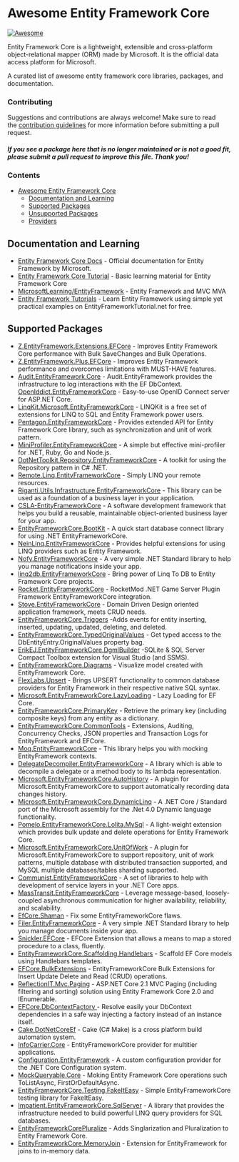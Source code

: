 # Awesome Entity Framework Core

[![Awesome](https://awesome.re/badge-flat.svg)](https://awesome.re)

Entity Framework Core is a lightweight, extensible and cross-platform object-relational mapper (ORM) made by Microsoft. It is the official data access platform for Microsoft.

A curated list of awesome entity framework core libraries, packages, and documentation.

### Contributing

Suggestions and contributions are always welcome! Make sure to read the <a href="https://github.com/zzzprojects/awesome-entity-framework-core/blob/master/CONTRIBUTING.md">contribution guidelines</a> for more information before submitting a pull request.

#### *If you see a package here that is no longer maintained or is not a good fit, please submit a pull request to improve this file. Thank you!*

### Contents

- [Awesome Entity Framework Core](#awesome-entity-framework-core)
  - [Documentation and Learning](#documentation-and-learning)
  - [Supported Packages](#supported-packages)
  - [Unsupported Packages](#supported-packages)
  - [Providers](#providers)

## Documentation and Learning

 - [Entity Framework Core Docs](https://docs.microsoft.com/en-us/ef/core/) - Official documentation for Entity Framework by Microsoft.
 - [Entity Framework Core Tutorial](http://entityframeworkcore.com/) - Basic learning material for Entity Framework Core 
 - [MicrosoftLearning/EntityFramework](https://github.com/MicrosoftLearning/EntityFramework) - Entity Framework and MVC MVA
 - <a href="http://www.entityframeworktutorial.net/efcore/entity-framework-core.aspx">Entity Framework Tutorials</a> - Learn Entity Framework using simple yet practical examples on EntityFrameworkTutorial.net for free.

## Supported Packages

* <a href="https://github.com/zzzprojects/EntityFramework-Extensions">Z.EntityFramework.Extensions.EFCore</a> - Improves Entity Framework Core performance with Bulk SaveChanges and Bulk Operations.
* <a href="https://github.com/zzzprojects/EntityFramework-Plus">Z.EntityFramework.Plus.EFCore</a> - Improves Entity Framework performance and overcomes limitations with MUST-HAVE features.
* <a href="https://github.com/thepirat000/Audit.NET/tree/master/src/Audit.EntityFramework">Audit.EntityFramework.Core</a> - Audit.EntityFramework provides the infrastructure to log interactions with the EF DbContext. <a href="https://github.com/openiddict/openiddict-core">OpenIddict.EntityFrameworkCore</a> - Easy-to-use OpenID Connect server for ASP.NET Core.
* <a href="https://github.com/scottksmith95/LINQKit">LinqKit.Microsoft.EntityFrameworkCore</a> - LINQKit is a free set of extensions for LINQ to SQL and Entity Framework power users.
* <a href="https://github.com/Micle257/Pentagon.EntityFrameworkCore">Pentagon.EntityFrameworkCore</a> - Provides extended API for Entity Framework Core library, such as synchronization and unit of work pattern.
* <a href="https://miniprofiler.com/">MiniProfiler.EntityFrameworkCore</a> - A simple but effective mini-profiler for .NET, Ruby, Go and Node.js.
* <a href="https://github.com/johelvisguzman/DotNetToolkit.Repository">DotNetToolkit.Repository.EntityFrameworkCore</a> - A toolkit for using the Repository pattern in C# .NET.
* <a href="https://github.com/6bee/Remote.Linq">Remote.Linq.EntityFrameworkCore</a> - Simply LINQ your remote resources.
* <a href="https://github.com/riganti/infrastructure">Riganti.Utils.Infrastructure.EntityFrameworkCore</a> - This library can be used as a foundation of a business layer in your application.
* <a href="https://github.com/MarimerLLC/csla">CSLA-EntityFrameworkCore</a> - A software development framework that helps you build a reusable, maintainable object-oriented business layer for your app.
* <a href="https://github.com/Oceania2018/EntityFrameworkCore.BootKit">EntityFrameworkCore.BootKit</a> - A quick start database connect library for using .NET EntityFrameworkCore.
* <a href="https://github.com/axelheer/nein-linq">NeinLinq.EntityFrameworkCore</a> - Provides helpful extensions for using LINQ providers such as Entity Framework.
* <a href="https://github.com/unops/nofy">Nofy.EntityFrameworkCore</a> - A very simple .NET Standard library to help you manage notifications inside your app.
* <a href="https://github.com/linq2db/linq2db.EntityFrameworkCore">linq2db.EntityFrameworkCore</a> - Bring power of Linq To DB to Entity Framework Core projects.
* <a href="https://rocketmod.net/">Rocket.EntityFrameworkCore</a> - RocketMod .NET Game Server Plugin Framework EntityFrameworkCore integration.
* <a href="https://github.com/osoykan/Stove">Stove.EntityFrameworkCore</a> - Domain Driven Design oriented application framework, meets CRUD needs.
* <a href="https://github.com/NickStrupat/EntityFramework.Triggers">EntityFrameworkCore.Triggers</a> -Adds events for entity inserting, inserted, updating, updated, deleting, and deleted.
* <a href="https://github.com/NickStrupat/EntityFramework.TypedOriginalValues">EntityFrameworkCore.TypedOriginalValues</a> - Get typed access to the DbEntityEntry<T>.OriginalValues property bag.
* <a href="https://github.com/ErikEJ/SqlCeToolbox">ErikEJ.EntityFrameworkCore.DgmlBuilder</a> -SQLite & SQL Server Compact Toolbox extension for Visual Studio (and SSMS).
* <a href="https://github.com/EvAlex/ef-db-diagrams">EntityFrameworkCore.Diagrams</a> - Visualize model created with EntityFramework Core.
* <a href="https://github.com/artiomchi/FlexLabs.Upsert">FlexLabs.Upsert</a> - Brings UPSERT functionality to common database providers for Entity Framework in their respective native SQL syntax.
* <a href="https://github.com/darxis/EntityFramework.LazyLoading">Microsoft.EntityFrameworkCore.LazyLoading</a> - Lazy Loading for EF Core.
* <a href="https://github.com/NickStrupat/EntityFramework.PrimaryKey">EntityFrameworkCore.PrimaryKey</a> - Retrieve the primary key (including composite keys) from any entity as a dictionary.
* <a href="https://github.com/gnaeus/EntityFramework.CommonTools">EntityFrameworkCore.CommonTools</a> - Extensions, Auditing, Concurrency Checks, JSON properties and Transaction Logs for EntityFramework and EFCore.
* <a href="https://github.com/MichalJankowskii/Moq.EntityFrameworkCore">Moq.EntityFrameworkCore</a> - This library helps you with mocking EntityFramework contexts.
* <a href="https://github.com/hazzik/DelegateDecompiler">DelegateDecompiler.EntityFrameworkCore</a> - A library which is able to decompile a delegate or a method body to its lambda representation.
* <a href="https://github.com/arch/AutoHistory">Microsoft.EntityFrameworkCore.AutoHistory</a> - A plugin for Microsoft.EntityFrameworkCore to support automatically recording data changes history.
* <a href="https://github.com/StefH/System.Linq.Dynamic.Core">Microsoft.EntityFrameworkCore.DynamicLinq</a> - A .NET Core / Standard port of the Microsoft assembly for the .Net 4.0 Dynamic language functionality.
* <a href="https://github.com/PomeloFoundation/Lolita/">Pomelo.EntityFrameworkCore.Lolita.MySql</a> - A light-weight extension which provides bulk update and delete operations for Entity Framework Core.
* <a href="https://github.com/arch/UnitOfWork">Microsoft.EntityFrameworkCore.UnitOfWork</a> - A plugin for Microsoft.EntityFrameworkCore to support repository, unit of work patterns, multiple database with distributed transaction supported, and MySQL multiple databases/tables sharding supported.
* <a href="https://github.com/bsheldrick/communist">Communist.EntityFrameworkCore</a> - A set of libraries to help with development of service layers in your .NET Core apps.
* <a href="https://github.com/MassTransit/MassTransit">MassTransit.EntityFrameworkCore</a> - Leverage message-based, loosely-coupled asynchronous communication for higher availability, reliability, and scalability.
* <a href="https://github.com/isukces/EfCore.Shaman">EfCore.Shaman</a> - Fix some EntityFrameworkCore flaws.
* <a href="https://github.com/UNOPS/filer">Filer.EntityFrameworkCore</a> - A very simple .NET Standard library to help you manage documents inside your app.
* <a href="https://github.com/snickler/EFCore-FluentStoredProcedure">Snickler.EFCore</a> - EFCore Extension that allows a means to map a stored procedure to a class, fluently.
* <a href="https://github.com/TrackableEntities/EntityFrameworkCore.Scaffolding.Handlebars">EntityFrameworkCore.Scaffolding.Handlebars</a> - Scaffold EF Core models using Handlebars templates.
* <a href="https://github.com/borisdj/EFCore.BulkExtensions">EFCore.BulkExtensions</a> - EntityFrameworkCore Bulk Extensions for Insert Update Delete and Read (CRUD) operations.
* <a href="https://github.com/sonnemaf/ReflectionIT.Mvc.Paging">ReflectionIT.Mvc.Paging</a> - ASP.NET Core 2.1 MVC Paging (including filtering and sorting) solution using Entity Framework Core 2.0 and IEnumerable<T>.
* <a href="https://github.com/vany0114/EF.DbContextFactory">EFCore.DbContextFactory </a>- Resolve easily your DbContext dependencies in a safe way injecting a factory instead of an instance itself.
* <a href="https://github.com/cake-build/cake">Cake.DotNetCoreEf</a> - Cake (C# Make) is a cross platform build automation system.
* <a href="https://github.com/azabluda/InfoCarrier.Core">InfoCarrier.Core</a> - EntityFrameworkCore provider for multitier applications.
* <a href="https://github.com/thinkabouthub/Configuration.EntityFramework">Configuration.EntityFramework</a> - A custom configuration provider for the .NET Core Configuration system.
* <a href="https://github.com/romantitov/MockQueryable">MockQueryable.Core</a> - Moking Entity Framework Core operations such ToListAsync, FirstOrDefaultAsync.
* <a href="https://github.com/pushrbx/EntityFrameworkCore.Testing.FakeItEasy">EntityFrameworkCore.Testing.FakeItEasy</a> - Simple EntityFrameworkCore testing library for FakeItEasy.
* <a href="https://github.com/tuespetre/Impatient">Impatient.EntityFrameworkCore.SqlServer</a> - A library that provides the infrastructure needed to build powerful LINQ query providers for SQL databases.
* <a href="https://github.com/Apeoholic/EntityFrameworkCorePluralize">EntityFrameworkCorePluralize</a> - Adds Singlarization and Pluralization to Entity Framework Core.
* <a href="https://github.com/neisbut/EntityFramework.MemoryJoin">EntityFrameworkCore.MemoryJoin</a> - Extension for EntityFramework for joins to in-memory data.
